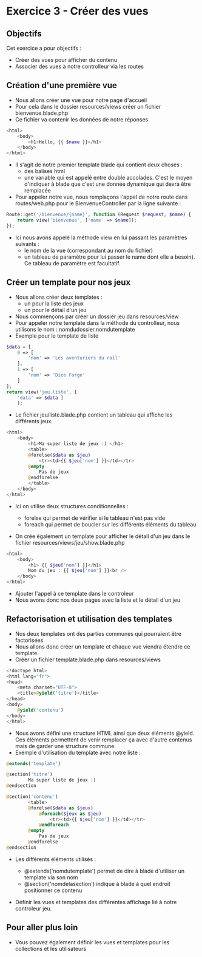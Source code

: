 # Exercice 3 - Créer des vues

## Objectifs
Cet exercice a pour objectifs : 
* Créer des vues pour afficher du contenu
* Associer des vues à notre controlleur via les routes

## Création d'une première vue
* Nous allons créer une vue pour notre page d'accueil
* Pour cela dans le dossier resources/views créer un fichier bienvenue.blade.php
* Ce fichier va contenir les données de notre réponses 
```php
<html>
    <body>
        <h1>Hello, {{ $name }}</h1>
    </body>
</html>
```
* Il s'agit de notre premier template blade qui contient deux choses : 
    * des balises html
    * une variable qui est appelé entre double accolades. C'est le moyen d'indiquer à blade que c'est une donnée dynamique qui devra être remplacée
* Pour appeler notre vue, nous remplaçons l'appel de notre route dans routes/web.php pour le BienvenueController par la ligne suivante :
```php
Route::get('/bienvenue/{name}', function (Request $request, $name) {
    return view('bienvenue', ['name' => $name]);
});
```
* Ici nous avons appelé la méthode view en lui passant les paramètres suivants :
    * le nom de la vue (correspondant au nom du fichier)
    * un tableau de paramètre pour lui passer le name dont elle a besoin). Ce tableau de paramètre est facultatif. 

## Créer un template pour nos jeux 
* Nous allons créer deux templates : 
    * un pour la liste des jeux
    * un pour le détail d'un jeu
* Nous commençons par créer un dossier jeu dans resources/view 
* Pour appeler notre template dans la méthode du controlleur, nous utilisons le nom : nomdudossier.nomdutemplate 
* Exemple pour le template de liste
```php
$data = [
    0 => [
        'nom' => 'Les aventuriers du rail'
    ],
    1 => [
        'nom' => 'Dice Forge'
    ]
];
return view('jeu.liste', [
    'data' => $data ]
    );
```
* Le fichier jeu/liste.blade.php contient un tableau qui affiche les différents jeux. 
```php
<html>
    <body>
        <h1>Ma super liste de jeux :) </h1>
        <table>
        @forelse($data as $jeu)
            <tr><td>{{ $jeu['nom'] }}</td></tr>
        @empty
            Pas de jeux
        @endforelse
        </table>
    </body>
</html>
```
* Ici on utilise deux structures conditionnelles : 
    * forelse qui permet de vérifier si le tableau n'est pas vide
    * foreach qui permet de boucler sur les différents éléments du tableau

* On crée également un template pour afficher le détail d'un jeu dans le fichier resources/views/jeu/show.blade.php
```php
<html>
    <body>
        <h1> {{ $jeu['nom'] }}</h1>
        Nom du jeu : {{ $jeu['nom'] }}<br />
    </body>
</html>
```
* Ajouter l'appel à ce template dans le controleur
* Nous avons donc nos deux pages avec la liste et le détail d'un jeu

## Refactorisation et utilisation des templates
* Nos deux templates ont des parties communes qui pourraient être factorisées
* Nous allons donc créer un template et chaque vue viendra étendre ce template.
* Créer un fichier template.blade.php dans resources/views 
```php
<!doctype html>
<html lang="fr">
<head>
    <meta charset="UTF-8">
    <title>@yield('titre')</title>
</head>
<body>
    @yield('contenu')
</body>
</html>
```
* Nous avons défini une structure HTML ainsi que deux éléments @yield. Ces éléments permettent de venir remplacer ça avec d'autre contenus mais de garder une structure commune.
* Exemple d'utilisation du template avec notre liste : 
```php
@extends('template')

@section('titre')
        Ma super liste de jeux :)
@endsection

@section('contenu')
        <table>
        @forelse($data as $jeux)
            @foreach($jeux as $jeu)
                <tr><td>{{ $jeu['nom'] }}</td></tr>
            @endforeach
        @empty
            Pas de jeux
        @endforelse
@endsection
```
* Les différents éléments utilisés : 
    * @extends('nomdutemplate') permet de dire à blade d'utiliser un template via son nom
    * @section('nomdelasection') indique à blade à quel endroit positionner ce contenu

* Définir les vues et templates des différentes affichage lié à notre controleur jeu.

## Pour aller plus loin 
* Vous pouvez également définir les vues et templates pour les collections et les utilisateurs